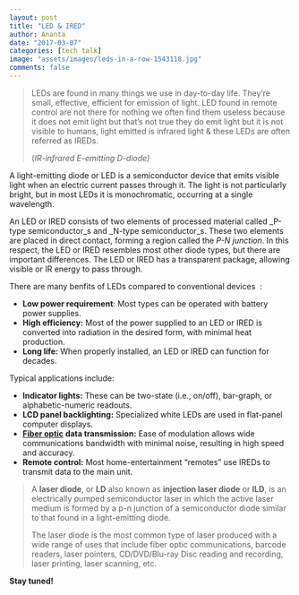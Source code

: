 ```yaml
---
layout: post
title: "LED & IRED"
author: Ananta
date: "2017-03-07"
categories: [tech talk]
image: "assets/images/leds-in-a-row-1543118.jpg"
comments: false
---
```


> LEDs are found in many things we use in day-to-day life. They’re small, effective, efficient for emission of light. LED found in remote control are not there for nothing we often find them useless because it does not emit light but that’s not true they do emit light but it is not visible to humans, light emitted is infrared light & these LEDs are often referred as IREDs.
>
> (_IR-infrared E-emitting D-diode)_

A light-emitting diode or LED is a semiconductor device that emits visible light when an electric current passes through it. The light is not particularly bright, but in most LEDs it is monochromatic, occurring at a single wavelength.

An LED or IRED consists of two elements of processed material called _P-type semiconductor_s and _N-type semiconductor_s. These two elements are placed in direct contact, forming a region called the _P-N junction_. In this respect, the LED or IRED resembles most other diode types, but there are important differences. The LED or IRED has a transparent package, allowing visible or IR energy to pass through.

There are many benfits of LEDs compared to conventional devices  :

- **Low power requirement**: Most types can be operated with battery power supplies.
- **High efficiency:** Most of the power supplied to an LED or IRED is converted into radiation in the desired form, with minimal heat production.
- **Long life:** When properly installed, an LED or IRED can function for decades.

Typical applications include:

- **Indicator lights:** These can be two-state (i.e., on/off), bar-graph, or alphabetic-numeric readouts.
- **LCD panel backlighting:** Specialized white LEDs are used in flat-panel computer displays.
- **[Fiber optic](https://gowoogle.com/fiber-optics/) data transmission:** Ease of modulation allows wide communications bandwidth with minimal noise, resulting in high speed and accuracy.
- **Remote control:** Most home-entertainment “remotes” use IREDs to transmit data to the main unit.

> A **laser diode**, or **LD** also known as **injection laser diode** or **ILD**, is an electrically pumped semiconductor laser in which the active laser medium is formed by a p-n junction of a semiconductor diode similar to that found in a light-emitting diode.
>
> The laser diode is the most common type of laser produced with a wide range of uses that include fiber optic communications, barcode readers, laser pointers, CD/DVD/Blu-ray Disc reading and recording, laser printing, laser scanning, etc.

**Stay tuned!**

